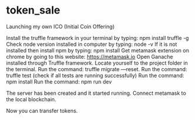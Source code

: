 # token_sale
Launching my own ICO (Initial Coin Offering)


Install the truffle framework in your terminal by typing: npm install truffle -g
Check node version installed in computer by typing: node -v
If it is not installed then install npm by typing: npm install
Get metamask extension on chrome by going to this website: https://metamask.io
Open Ganache installed through Truffle framework.
Locate yourself to the project folder in the terminal.
Run the command: truffle migrate —reset.
Run the command: truffle test (check if all tests are running successfully)
Run the command: npm install
Run the command: npm run dev 

The server has been created and it started running.
Connect metamask to the local blockchain.

Now you can transfer tokens.
